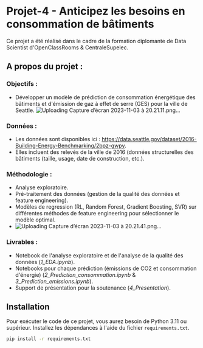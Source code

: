 # Projet-4 - Anticipez les besoins en consommation de bâtiments

Ce projet a été réalisé dans le cadre de la formation diplomante de Data Scientist d'OpenClassRooms & CentraleSupelec.

## A propos du projet : 

### Objectifs : 
- Développer un modèle de prédiction de consommation énergétique des bâtiments et d'émission de gaz à effet de serre (GES) pour la ville de Seattle.
![Uploading Capture d’écran 2023-11-03 à 20.21.11.png…]()

### Données : 
- Les données sont disponibles ici : https://data.seattle.gov/dataset/2016-Building-Energy-Benchmarking/2bpz-gwpy.
- Elles incluent des relevés de la ville de 2016 (données structurelles des bâtiments (taille, usage, date de construction, etc.). 
  
### Méthodologie : 
- Analyse exploratoire.
- Pré-traitement des données (gestion de la qualité des données et feature engineering).
- Modèles de regression (RL, Random Forest, Gradient Boosting, SVR) sur différentes méthodes de feature engineering pour sélectionner le modèle optimal.
- ![Uploading Capture d’écran 2023-11-03 à 20.21.41.png…]()

### Livrables : 
- Notebook de l'analyse exploratoire et de l'analyse de la qualité des données (*1_EDA.ipynb*).
- Notebooks pour chaque prédiction (émissions de CO2 et consommation d'énergie) (*2_Prediction_consommation.ipynb* & *3_Prediction_emissions.ipynb*).
- Support de présentation pour la soutenance (*4_Presentation*).

## Installation

Pour exécuter le code de ce projet, vous aurez besoin de Python 3.11 ou supérieur. Installez les dépendances à l'aide du fichier `requirements.txt`.

```bash
pip install -r requirements.txt
